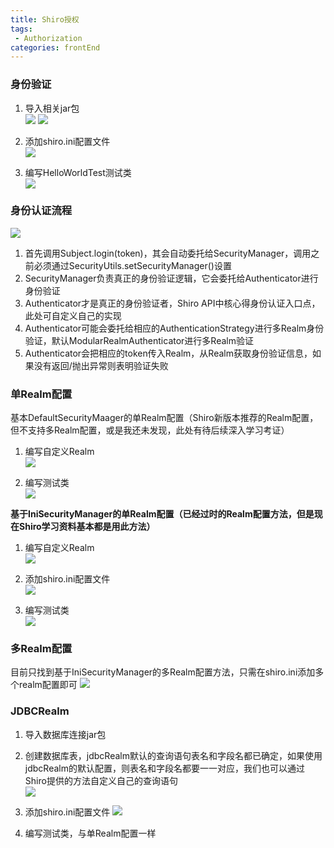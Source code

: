 ```yaml
---
title: Shiro授权
tags: 
 - Authorization
categories: frontEnd
---
```


### 身份验证
1. 导入相关jar包  
![](../../.vuepress/public/img/682f430b.png)
![](../../.vuepress/public/img/682f430b.png)
   
2. 添加shiro.ini配置文件  
![](../../.vuepress/public/img/c31733af.png)
   
3. 编写HelloWorldTest测试类  
![](../../.vuepress/public/img/c50b3601.png)
   
### 身份认证流程
![](../../.vuepress/public/img/dafd5ab5.png)
   
1. 首先调用Subject.login(token)，其会自动委托给SecurityManager，调用之前必须通过SecurityUtils.setSecurityManager()设置
2. SecurityManager负责真正的身份验证逻辑，它会委托给Authenticator进行身份验证
3. Authenticator才是真正的身份验证者，Shiro API中核心得身份认证入口点，此处可自定义自己的实现
4. Authenticator可能会委托给相应的AuthenticationStrategy进行多Realm身份验证，默认ModularRealmAuthenticator进行多Realm验证
5. Authenticator会把相应的token传入Realm，从Realm获取身份验证信息，如果没有返回/抛出异常则表明验证失败
    
### 单Realm配置
基本DefaultSecurityMaager的单Realm配置（Shiro新版本推荐的Realm配置，但不支持多Realm配置，或是我还未发现，此处有待后续深入学习考证）
        
1. 编写自定义Realm   
![](../../.vuepress/public/img/ac08b93d.png)
   
2. 编写测试类  
![](../../.vuepress/public/img/b12e825a.png)
   
**基于IniSecurityManager的单Realm配置（已经过时的Realm配置方法，但是现在Shiro学习资料基本都是用此方法）**    
1. 编写自定义Realm  
![](../../.vuepress/public/img/ac08b93d.png)
   
2. 添加shiro.ini配置文件  
![](../../.vuepress/public/img/1523bb54.png)
    
3. 编写测试类  
![](../../.vuepress/public/img/ab28b891.png)
    
### 多Realm配置
目前只找到基于IniSecurityManager的多Realm配置方法，只需在shiro.ini添加多个realm配置即可
![](../../.vuepress/public/img/864e971e.png)
   
### JDBCRealm
1. 导入数据库连接jar包  
2. 创建数据库表，jdbcRealm默认的查询语句表名和字段名都已确定，如果使用jdbcRealm的默认配置，则表名和字段名都要一一对应，我们也可以通过Shiro提供的方法自定义自己的查询语句  
![](../../.vuepress/public/img/2a19b46b.png)
   
3. 添加shiro.ini配置文件
![](../../.vuepress/public/img/a1073d4a.png)
   
4. 编写测试类，与单Realm配置一样

